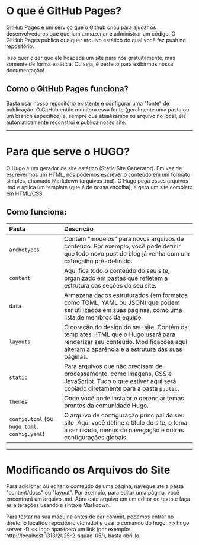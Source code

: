 # O que é GitHub Pages?

GitHub Pages é um serviço que o Github criou para ajudar os desenvolvedores que queriam armazenar e administrar um código. O GitHub Pages publica qualquer arquivo estático do qual você faz push no repositório.

Isso quer dizer que ele hospeda um site para nós gratuitamente, mas somente de forma estática. Ou seja, é perfeito para exibirmos nossa documentação!

## Como o GitHub Pages funciona?

Basta usar nosso repositório existente e configurar uma "fonte" de publicação. O GitHub então monitora essa fonte (geralmente uma pasta ou um branch específico) e, sempre que atualizamos os arquivo no local, ele automaticamente reconstrói e publica nosso site.

---

# Para que serve o HUGO?

O Hugo é um gerador de site estático (Static Site Generator). Em vez de escrevermos um HTML, nós podemos escrever o conteúdo em um formato simples, chamado Markdown (arquivos .md). O Hugo pega esses arquivos .md e aplica um template (que é de nossa escolha), e gera um site completo em HTML/CSS.

## Como funciona:

| Pasta | Descrição |
| :--- | :--- |
| `archetypes` | Contém "modelos" para novos arquivos de conteúdo. Por exemplo, você pode definir que todo novo post de blog já venha com um cabeçalho pré-definido. |
| `content` | Aqui fica todo o conteúdo do seu site, organizado em pastas que refletem a estrutura das seções do seu site. |
| `data` | Armazena dados estruturados (em formatos como TOML, YAML ou JSON) que podem ser utilizados em suas páginas, como uma lista de membros da equipe. |
| `layouts` | O coração do design do seu site. Contém os templates HTML que o Hugo usará para renderizar seu conteúdo. Modificações aqui alteram a aparência e a estrutura das suas páginas. |
| `static` | Para arquivos que não precisam de processamento, como imagens, CSS e JavaScript. Tudo o que estiver aqui será copiado diretamente para a pasta `public`. |
| `themes` | Onde você pode instalar e gerenciar temas prontos da comunidade Hugo. |
| `config.toml` (ou `hugo.toml`, `config.yaml`) | O arquivo de configuração principal do seu site. Aqui você define o título do site, o tema a ser usado, menus de navegação e outras configurações globais. |

---

# Modificando os Arquivos do Site

Para adicionar ou editar o conteúdo de uma página, navegue até a pasta "content/docs" ou "layout". Por exemplo, para editar uma página, você encontrará um arquivo .md. Abra este arquivo em um editor de texto e faça as alterações usando a sintaxe Markdown.

Para testar na sua máquina antes de dar commit, podemos entrar no diretorio local(do repositório clonado) e usar o comando do hugo: >> hugo server -D << logo aparecerá um link (por exemplo: http://localhost:1313/2025-2-squad-05/), basta abri-lo.
